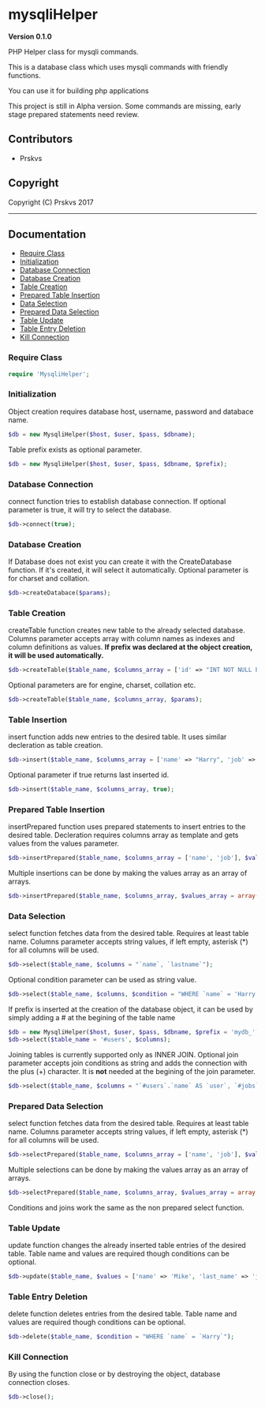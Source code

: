 # mysqliHelper

**Version 0.1.0**

PHP Helper class for mysqli commands.

This is a database class which uses mysqli commands with friendly functions.

You can use it for building php applications

This project is still in Alpha version. Some commands are missing, early stage prepared statements need review.

## Contributors

- Prskvs

## Copyright

Copyright (C) Prskvs 2017
<hr>

## Documentation

* [Require Class](#require-class)<br>
* [Initialization](#initialization)<br>
* [Database Connection](#database-connection)<br>
* [Database Creation](#database-creation)<br>
* [Table Creation](#table-creation)<br>
* [Prepared Table Insertion](#prepared-table-insertion)<br>
* [Data Selection](#data-selection)<br>
* [Prepared Data Selection](#prepared-data-selection)<br>
* [Table Update](#table-update)<br>
* [Table Entry Deletion](#table-entry-deletion)<br>
* [Kill Connection](#kill-connection)<br>

### Require Class
```php
require 'MysqliHelper';
```

### Initialization
Object creation requires database host, username, password and databace name.
```php
$db = new MysqliHelper($host, $user, $pass, $dbname);
```
Table prefix exists as optional parameter.
```php
$db = new MysqliHelper($host, $user, $pass, $dbname, $prefix);
```

### Database Connection
connect function tries to establish database connection. If optional parameter is true, it will try to select the database.
```php
$db->connect(true);
```

### Database Creation
If Database does not exist you can create it with the CreateDatabase function. If it's created, it will select it automatically.
Optional parameter is for charset and collation.
```php
$db->createDatabace($params);
```

### Table Creation
createTable function creates new table to the already selected database. Columns parameter accepts array with column names as indexes and column definitions as values. **If prefix was declared at the object creation, it will be used automatically.**
```php
$db->createTable($table_name, $columns_array = ['id' => "INT NOT NULL PRIMARY KEY", 'name' => "VARCHAR(30) NOT NULL DEFAULT 'Person'"]);
```
Optional parameters are for engine, charset, collation etc.
```php
$db->createTable($table_name, $columns_array, $params);
```

### Table Insertion
insert function adds new entries to the desired table. It uses similar decleration as table creation.
```php
$db->insert($table_name, $columns_array = ['name' => "Harry", 'job' => "Pphotographer"]);
```
Optional parameter if true returns last inserted id.
```php
$db->insert($table_name, $columns_array, true);
```

### Prepared Table Insertion
insertPrepared function uses prepared statements to insert entries to the desired table. Decleration requires columns array as template and gets values from the values parameter.
```php
$db->insertPrepared($table_name, $columns_array = ['name', 'job'], $values_array = ['Harry', 'Photographer']);
```
Multiple insertions can be done by making the values array as an array of arrays.
```php
$db->insertPrepared($table_name, $columns_array, $values_array = array(['Harry', 'Photographer'], ['John', 'Writer']));
```

### Data Selection
select function fetches data from the desired table. Requires at least table name. Columns parameter accepts string values, if left empty, asterisk (*) for all columns will be used. 
```php
$db->select($table_name, $columns = "`name`, `lastname`");
```
Optional condition parameter can be used as string value.
```php
$db->select($table_name, $columns, $condition = "WHERE `name` = 'Harry' ORDER BY `age` DESC");
```
If prefix is inserted at the creation of the database object, it can be used by simply adding a # at the begining of the table name
```php
$db = new MysqliHelper($host, $user, $pass, $dbname, $prefix = 'mydb_');
$db->select($table_name = '#users', $columns);
```
Joining tables is currently supported only as INNER JOIN. Optional join parameter accepts join conditions as string and adds the connection with the plus (+) character. It is **not** needed at the begining of the join parameter.
```php
$db->select($table_name, $columns = "`#users`.`name` AS `user`, `#jobs`.`title` AS `job`, `#tools`.`item` AS `equipment`", $condition, $join = "`#jobs` ON `#users`.`id` = `#jobs`.`worker_id` + `#tools` ON `#users`.`id` = `#tools`.`user_id`");
```

### Prepared Data Selection
select function fetches data from the desired table. Requires at least table name. Columns parameter accepts string values, if left empty, asterisk (*) for all columns will be used.
```php
$db->selectPrepared($table_name, $columns_array = ['name', 'job'], $values_array = ['Harry', 'Photographer']);
```
Multiple selections can be done by making the values array as an array of arrays.
```php
$db->selectPrepared($table_name, $columns_array, $values_array = array (['Harry', 'Photographer'], ['John', 'Writer']));
```
Conditions and joins work the same as the non prepared select function.

### Table Update
update function changes the already inserted table entries of the desired table. Table name and values are required though conditions can be optional.
```php
$db->update($table_name, $values = ['name' => 'Mike', 'last_name' => 'johnson'], $condition = "WHERE `id` = 6");
```

### Table Entry Deletion
delete function deletes entries from the desired table. Table name and values are required though conditions can be optional.
```php
$db->delete($table_name, $condition = "WHERE `name` = `Harry`");
```

### Kill Connection
By using the function close or by destroying the object, database connection closes.
```php
$db->close();
```
